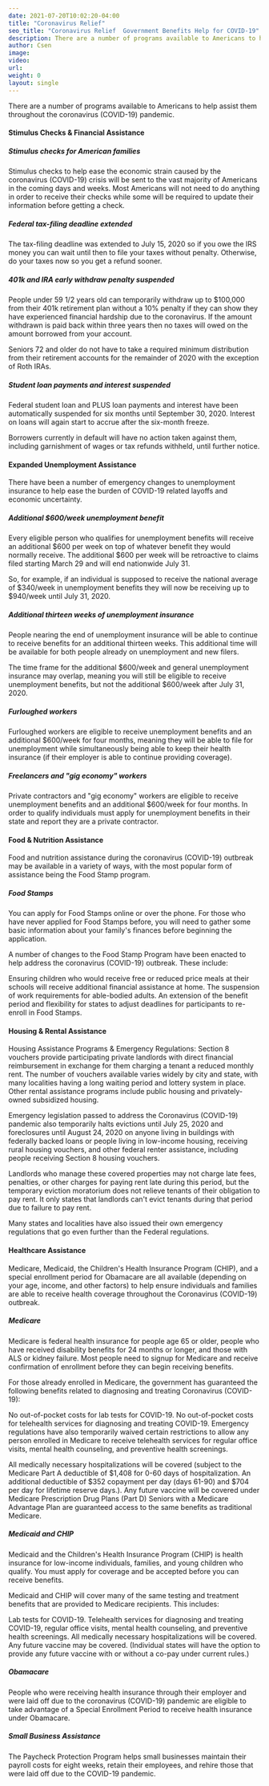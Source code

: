 ```yaml
---
date: 2021-07-20T10:02:20-04:00
title: "Coronavirus Relief"
seo_title: "Coronavirus Relief  Government Benefits Help for COVID-19"
description: There are a number of programs available to Americans to help assist them throughout the coronavirus (COVID-19) pandemic. 
author: Csen
image:
video:
url: 
weight: 0
layout: single
---
```


There are a number of programs available to  Americans to help assist them throughout the coronavirus (COVID-19) pandemic. 

#### Stimulus Checks & Financial Assistance
##### Stimulus checks for American families
Stimulus checks to help ease the economic strain caused by the coronavirus (COVID-19) crisis will be sent to the vast majority of Americans in the coming days and weeks. Most Americans will not need to do anything in order to receive their checks while some will be required to update their information before getting a check. 

##### Federal tax-filing deadline extended
The tax-filing deadline was extended to July 15, 2020 so if you owe the IRS money you can wait until then to file your taxes without penalty. Otherwise, do your taxes now so you get a refund sooner.

##### 401k and IRA early withdraw penalty suspended
People under 59 1/2 years old can temporarily withdraw up to $100,000 from their 401k retirement plan without a 10% penalty if they can show they have experienced financial hardship due to the coronavirus. If the amount withdrawn is paid back within three years then no taxes will owed on the amount borrowed from your account. 

Seniors 72 and older do not have to take a required minimum distribution from their retirement accounts for the remainder of 2020 with the exception of Roth IRAs.

##### Student loan payments and interest suspended
Federal student loan and PLUS loan payments and interest have been automatically suspended for six months until September 30, 2020. Interest on loans will again start to accrue after the six-month freeze.

Borrowers currently in default will have no action taken against them, including garnishment of wages or tax refunds withheld, until further notice. 


#### Expanded Unemployment Assistance
There have been a number of emergency changes to unemployment insurance to help ease the burden of COVID-19 related layoffs and economic uncertainty. 

##### Additional $600/week unemployment benefit
Every eligible person who qualifies for unemployment benefits will receive an additional $600 per week on top of whatever benefit they would normally receive. The additional $600 per week will be retroactive to claims filed starting March 29 and will end nationwide July 31.

So, for example, if an individual is supposed to receive the national average of $340/week in unemployment benefits they will now be receiving up to $940/week until July 31, 2020.

##### Additional thirteen weeks of unemployment insurance
People nearing the end of unemployment insurance will be able to continue to receive benefits for an additional thirteen weeks. This additional time will be available for both people already on unemployment and new filers.

The time frame for the additional $600/week and general unemployment insurance may overlap, meaning you will still be eligible to receive unemployment benefits, but not the additional $600/week after July 31, 2020.

##### Furloughed workers
Furloughed workers are eligible to receive unemployment benefits and an additional $600/week for four months, meaning they will be able to file for unemployment while simultaneously being able to keep their health insurance (if their employer is able to continue providing coverage).

##### Freelancers and "gig economy" workers
Private contractors and "gig economy" workers are eligible to receive unemployment benefits and an additional $600/week for four months. In order to qualify individuals must apply for unemployment benefits in their state and report they are a private contractor.

#### Food & Nutrition Assistance
Food and nutrition assistance during the coronavirus (COVID-19) outbreak may be available in a variety of ways, with the most popular form of assistance being the Food Stamp program.

##### Food Stamps
You can apply for Food Stamps online or over the phone. For those who have never applied for Food Stamps before, you will need to gather some basic information about your family's finances before beginning the application. 

A number of changes to the Food Stamp Program have been enacted to help address the coronavirus (COVID-19) outbreak. These include:

Ensuring children who would receive free or reduced price meals at their schools will receive additional financial assistance at home.
The suspension of work requirements for able-bodied adults.
An extension of the benefit period and flexibility for states to adjust deadlines for participants to re-enroll in Food Stamps.

#### Housing & Rental Assistance
Housing Assistance Programs & Emergency Regulations:
Section 8 vouchers provide participating private landlords with direct financial reimbursement in exchange for them charging a tenant a reduced monthly rent. The number of vouchers available varies widely by city and state, with many localities having a long waiting period and lottery system in place. Other rental assistance programs include public housing and privately-owned subsidized housing.

Emergency legislation passed to address the Coronavirus (COVID-19) pandemic also temporarily halts evictions until July 25, 2020 and foreclosures until August 24, 2020 on anyone living in buildings with federally backed loans or people living in low-income housing, receiving rural housing vouchers, and other federal renter assistance, including people receiving Section 8 housing vouchers. 

Landlords who manage these covered properties may not charge late fees, penalties, or other charges for paying rent late during this period, but the temporary eviction moratorium does not relieve tenants of their obligation to pay rent. It only states that landlords can't evict tenants during that period due to failure to pay rent.

Many states and localities have also issued their own emergency regulations that go even further than the Federal regulations. 

#### Healthcare Assistance
Medicare, Medicaid, the Children's Health Insurance Program (CHIP), and a special enrollment period for Obamacare are all available (depending on your age, income, and other factors) to help ensure individuals and families are able to receive health coverage throughout the Coronavirus (COVID-19) outbreak. 

##### Medicare
Medicare is federal health insurance for people age 65 or older, people who have received disability benefits for 24 months or longer, and those with ALS or kidney failure. Most people need to signup for Medicare and receive confirmation of enrollment before they can begin receiving benefits. 

For those already enrolled in Medicare, the government has guaranteed the following benefits related to diagnosing and treating Coronavirus (COVID-19): 

No out-of-pocket costs for lab tests for COVID-19.
No out-of-pocket costs for telehealth services for diagnosing and treating COVID-19. Emergency regulations have also temporarily waived certain restrictions to allow any person enrolled in Medicare to receive telehealth services for regular office visits, mental health counseling, and preventive health screenings.

All medically necessary hospitalizations will be covered (subject to the Medicare Part A deductible of $1,408 for 0-60 days of hospitalization. An additional deductible of $352 copayment per day (days 61-90) and $704 per day for lifetime reserve days.).
Any future vaccine will be covered under Medicare Prescription Drug Plans (Part D)
Seniors with a Medicare Advantage Plan are guaranteed access to the same benefits as traditional Medicare.

##### Medicaid and CHIP
Medicaid and the Children's Health Insurance Program (CHIP) is health insurance for low-income individuals, families, and young children who qualify. You must apply for coverage and be accepted before you can receive benefits. 

Medicaid and CHIP will cover many of the same testing and treatment benefits that are provided to Medicare recipients. This includes:

Lab tests for COVID-19.
Telehealth services for diagnosing and treating COVID-19, regular office visits, mental health counseling, and preventive health screenings. 
All medically necessary hospitalizations will be covered. 
Any future vaccine may be covered. (Individual states will have the option to provide any future vaccine with or without a co-pay under current rules.)
##### Obamacare
People who were receiving health insurance through their employer and were laid off due to the coronavirus (COVID-19) pandemic are eligible to take advantage of a Special Enrollment Period to receive health insurance under Obamacare. 

##### Small Business Assistance
The Paycheck Protection Program helps small businesses maintain their payroll costs for eight weeks, retain their employees, and rehire those that were laid off due to the COVID-19 pandemic.